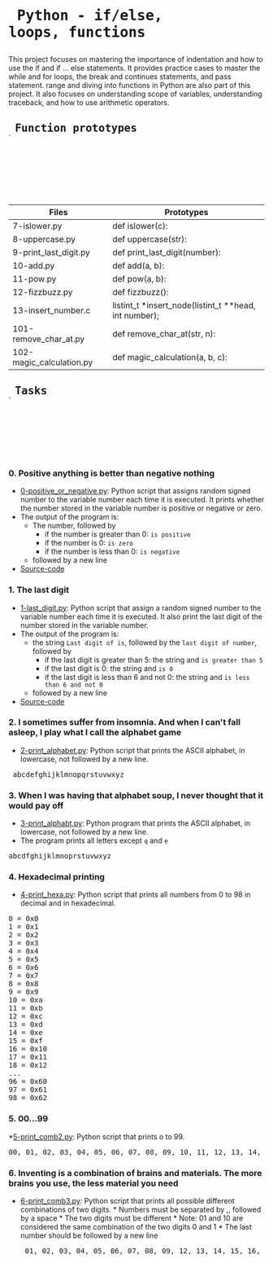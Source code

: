 # <pre> Python - if/else, loops, functions </pre>
This project focuses on mastering the importance of indentation and how to use the if and if ... else statements. It provides practice cases to master the while and for loops, the break and continues statements, and pass statement. range and diving into functions in Python are also part of this project. It also focuses on understanding scope of variables, understanding traceback, and how to use arithmetic operators.


## <pre> Function prototypes    <img src="https://user-images.githubusercontent.com/107026397/209424557-72ec9e7b-8f5a-4c69-9136-2629ca6d2ab0.svg" width = 3% height= 3%> </pre>
| Files  | Prototypes |
| ------------- | ------------- |
|7-islower.py  | def islower(c):|
|8-uppercase.py| def uppercase(str):|
|9-print_last_digit.py | def print_last_digit(number):|
|10-add.py  | def add(a, b):  |
| 11-pow.py | def pow(a, b):  |
| 12-fizzbuzz.py | def fizzbuzz():  |
| 13-insert_number.c | listint_t *insert_node(listint_t **head, int number);  |
| 101-remove_char_at.py  | def remove_char_at(str, n): |
| 102-magic_calculation.py | def magic_calculation(a, b, c): |

## <pre> Tasks   <img src="https://user-images.githubusercontent.com/107026397/209425131-1d190ca6-b53b-49a9-b00a-6d697c9e4473.svg" height=3% width=3%></pre>
### 0. Positive anything is better than negative nothing
* [0-positive_or_negative.py]( https://github.com/Bezawork-pr/alx-higher_level_programming/blob/master/0x01-python-if_else_loops_functions/0-positive_or_negative.py): Python script that assigns random signed number to the variable number each time it is executed. It prints whether the number stored in the variable number is positive or negative or zero.
* The output of the program is:
    * The number, followed by
        * if the number is greater than 0: `is positive`
        * if the number is 0: `is zero`
        * if the number is less than 0: `is negative`
    * followed by a new line
* [Source-code](https://github.com/holbertonschool/0x01.py/blob/master/0-positive_or_negative_py)
### 1. The last digit
* [1-last_digit.py](https://github.com/Bezawork-pr/alx-higher_level_programming/blob/master/0x01-python-if_else_loops_functions/1-last_digit.py): Python script that assign a random signed number to the variable number each time it is executed. It also  print the last digit of the number stored in the variable number.
* The output of the program is:
   * the string `Last digit of is`, followed by the `last digit of number`, followed by
      * if the last digit is greater than 5: the string and `is greater than 5`
      * if the last digit is 0: the string and `is 0`
      * if the last digit is less than 6 and not 0: the string and `is less than 6 and not 0`
   * followed by a new line
* [Source-code](https://github.com/holbertonschool/0x01.py/blob/master/1-last_digit_py)
### 2. I sometimes suffer from insomnia. And when I can't fall asleep, I play what I call the alphabet game
* [2-print_alphabet.py](https://github.com/Bezawork-pr/alx-higher_level_programming/blob/master/0x01-python-if_else_loops_functions/2-print_alphabet.py): Python script  that prints the ASCII alphabet, in lowercase, not followed by a new line.
 <pre  text-align= center> abcdefghijklmnopqrstuvwxyz</pre>
### 3. When I was having that alphabet soup, I never thought that it would pay off
* [3-print_alphabt.py](https://github.com/Bezawork-pr/alx-higher_level_programming/blob/master/0x01-python-if_else_loops_functions/3-print_alphabt.py): Python program that prints  the ASCII alphabet, in lowercase, not followed by a new line. 
* The program prints all letters except `q` and `e`
<pre>abcdfghijklmnoprstuvwxyz</pre>
### 4. Hexadecimal printing
* [4-print_hexa.py](https://github.com/Bezawork-pr/alx-higher_level_programming/blob/master/0x01-python-if_else_loops_functions/4-print_hexa.py): Python script that prints all numbers from 0 to 98 in decimal and in hexadecimal.
<pre>0 = 0x0
1 = 0x1
2 = 0x2
3 = 0x3
4 = 0x4
5 = 0x5
6 = 0x6
7 = 0x7
8 = 0x8
9 = 0x9
10 = 0xa
11 = 0xb
12 = 0xc
13 = 0xd
14 = 0xe
15 = 0xf
16 = 0x10
17 = 0x11
18 = 0x12
...
96 = 0x60
97 = 0x61
98 = 0x62</pre>
### 5. 00...99
*[5-print_comb2.py](https://github.com/Bezawork-pr/alx-higher_level_programming/blob/master/0x01-python-if_else_loops_functions/5-print_comb2.py): Python script that prints o to 99.
<pre>00, 01, 02, 03, 04, 05, 06, 07, 08, 09, 10, 11, 12, 13, 14, 15, 16, 17, 18, 19, 20, 21, 22, 23, 24, 25, 26, 27, 28, 29, 30, 31, 32, 33, 34, 35, 36, 37, 38, 39, 40, 41, 42, 43, 44, 45, 46, 47, 48, 49, 50, 51, 52, 53, 54, 55, 56, 57, 58, 59, 60, 61, 62, 63, 64, 65, 66, 67, 68, 69, 70, 71, 72, 73, 74, 75, 76, 77, 78, 79, 80, 81, 82, 83, 84, 85, 86, 87, 88, 89, 90, 91, 92, 93, 94, 95, 96, 97, 98, 99</pre>
### 6. Inventing is a combination of brains and materials. The more brains you use, the less material you need
* [6-print_comb3.py](https://github.com/Bezawork-pr/alx-higher_level_programming/blob/master/0x01-python-if_else_loops_functions/6-print_comb3.py): Python script that prints all possible different combinations of two digits.
      * Numbers must be separated by ,, followed by a space
      * The two digits must be different
         * Note: 01 and 10 are considered the same combination of the two digits 0 and 1
      * The last number should be followed by a new line
   <pre> 01, 02, 03, 04, 05, 06, 07, 08, 09, 12, 13, 14, 15, 16, 17, 18, 19, 23, 24, 25, 26, 27, 28, 29, 34, 35, 36, 37, 38, 39, 45, 46, 47, 48, 49, 56, 57, 58, 59, 67, 68, 69, 78, 79, 89</pre> 
   

